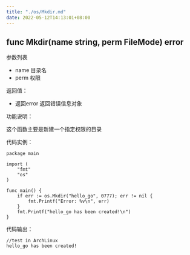 ```yaml
---
title: "./os/Mkdir.md"
date: 2022-05-12T14:13:01+08:00
---
```

## func Mkdir(name string, perm FileMode) error

参数列表

- name 目录名
- perm 权限

返回值：

- 返回error 返回错误信息对象

功能说明：

这个函数主要是新建一个指定权限的目录

代码实例：

    package main

    import (
        "fmt"
        "os"
    )

    func main() {
        if err := os.Mkdir("hello_go", 0777); err != nil {
            fmt.Printf("Error: %v\n", err)
        }
        fmt.Printf("hello_go has been created!\n")
    }

代码输出：

    //test in ArchLinux
    hello_go has been created!

